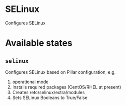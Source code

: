 SELinux
=======

Configures SELinux

Available states
================

``selinux``
--------

Configures SELinux based on Pillar configuration, e.g.
1. operational mode
2. Installs required packages (CentOS/RHEL at present)
3. Creates /etc/selinux/extra/modules
4. Sets SELinux Booleans to True/False
